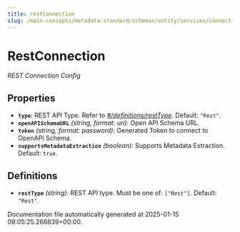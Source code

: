 ```yaml
---
title: restConnection
slug: /main-concepts/metadata-standard/schemas/entity/services/connections/api/restconnection
---
```


# RestConnection

*REST Connection Config*

## Properties

- **`type`**: REST API Type. Refer to *[#/definitions/restType](#definitions/restType)*. Default: `"Rest"`.
- **`openAPISchemaURL`** *(string, format: uri)*: Open API Schema URL.
- **`token`** *(string, format: password)*: Generated Token to connect to OpenAPI Schema.
- **`supportsMetadataExtraction`** *(boolean)*: Supports Metadata Extraction. Default: `true`.
## Definitions

- **`restType`** *(string)*: REST API type. Must be one of: `["Rest"]`. Default: `"Rest"`.


Documentation file automatically generated at 2025-01-15 09:05:25.266839+00:00.
